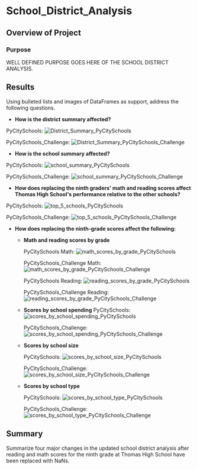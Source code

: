 # School_District_Analysis

## Overview of Project
### Purpose
WELL DEFINED PURPOSE GOES HERE OF THE SCHOOL DISTRICT ANALYSIS.

## Results
Using bulleted lists and images of DataFrames as support, address the following questions.

* **How is the district summary affected?**

PyCitySchools:
![District_Summary_PyCitySchools](https://github.com/borkard/School_District_Analysis/blob/main/Resources/District_Summary_PyCitySchools.PNG)

PyCitySchools_Challenge:
![District_Summary_PyCitySchools_Challenge](https://github.com/borkard/School_District_Analysis/blob/main/Resources/District_Summary_PyCitySchools_Challenge.PNG)

* **How is the school summary affected?**

PyCitySchools:
![school_summary_PyCitySchools](https://github.com/borkard/School_District_Analysis/blob/main/Resources/school_summary_PyCitySchools.PNG)

PyCitySchools_Challenge:
![school_summary_PyCitySchools_Challenge](https://github.com/borkard/School_District_Analysis/blob/main/Resources/school_summary_PyCitySchools_Challenge.PNG)

* **How does replacing the ninth graders' math and reading scores affect Thomas High School's performance relative to the other schools?**

PyCitySchools:
![top_5_schools_PyCitySchools](https://github.com/borkard/School_District_Analysis/blob/main/Resources/top_5_schools_PyCitySchools.PNG)

PyCitySchools_Challenge:
![top_5_schools_PyCitySchools_Challenge](https://github.com/borkard/School_District_Analysis/blob/main/Resources/top_5_schools_PyCitySchools_Challenge.PNG)

* **How does replacing the ninth-grade scores affect the following:**
  * **Math and reading scores by grade**
  
     PyCitySchools Math:
     ![math_scores_by_grade_PyCitySchools](https://github.com/borkard/School_District_Analysis/blob/main/Resources/math_scores_by_grade_PyCitySchools.PNG)

     PyCitySchools_Challenge Math:
     ![math_scores_by_grade_PyCitySchools_Challenge](https://github.com/borkard/School_District_Analysis/blob/main/Resources/math_scores_by_grade_PyCitySchools_Challenge.PNG)

     PyCitySchools Reading:
     ![reading_scores_by_grade_PyCitySchools](https://github.com/borkard/School_District_Analysis/blob/main/Resources/reading_scores_by_grade_PyCitySchools.PNG)

     PyCitySchools_Challenge Reading:
     ![reading_scores_by_grade_PyCitySchools_Challenge](https://github.com/borkard/School_District_Analysis/blob/main/Resources/reading_scores_by_grade_PyCitySchools_Challenge.PNG)

  * **Scores by school spending**
     PyCitySchools:
     ![scores_by_school_spending_PyCitySchools](https://github.com/borkard/School_District_Analysis/blob/main/Resources/scores_by_school_spending_PyCitySchools.PNG)

     PyCitySchools_Challenge:
     ![scores_by_school_spending_PyCitySchools_Challenge](https://github.com/borkard/School_District_Analysis/blob/main/Resources/scores_by_school_spending_PyCitySchools_Challenge.PNG)
  
  * **Scores by school size**
  
     PyCitySchools:
     ![scores_by_school_size_PyCitySchools](https://github.com/borkard/School_District_Analysis/blob/main/Resources/scores_by_school_size_PyCitySchools.PNG)

     PyCitySchools_Challenge:
     ![scores_by_school_size_PyCitySchools_Challenge](https://github.com/borkard/School_District_Analysis/blob/main/Resources/scores_by_school_size_PyCitySchools_Challenge.PNG)
  
  * **Scores by school type**
  
     PyCitySchools:
     ![scores_by_school_type_PyCitySchools](https://github.com/borkard/School_District_Analysis/blob/main/Resources/scores_by_school_type_PyCitySchools.PNG)

     PyCitySchools_Challenge:
     ![scores_by_school_type_PyCitySchools_Challenge](https://github.com/borkard/School_District_Analysis/blob/main/Resources/scores_by_school_type_PyCitySchools_Challenge.PNG)


## Summary
Summarize four major changes in the updated school district analysis after reading and math scores for the ninth grade at Thomas High School have been replaced with NaNs.
